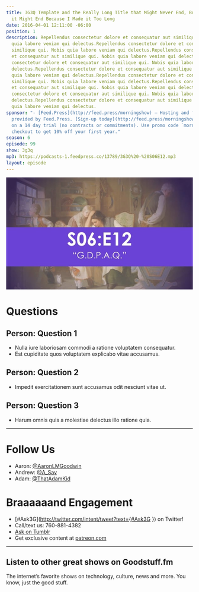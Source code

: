 ```yaml
---
title: 3G3Q Template and the Really Long Title that Might Never End, But Eventually
  it Might End Because I Made it Too Long
date: 2016-04-01 12:11:00 -06:00
position: 1
description: Repellendus consectetur dolore et consequatur aut similique qui. Nobis
  quia labore veniam qui delectus.Repellendus consectetur dolore et consequatur aut
  similique qui. Nobis quia labore veniam qui delectus.Repellendus consectetur dolore
  et consequatur aut similique qui. Nobis quia labore veniam qui delectus.Repellendus
  consectetur dolore et consequatur aut similique qui. Nobis quia labore veniam qui
  delectus.Repellendus consectetur dolore et consequatur aut similique qui. Nobis
  quia labore veniam qui delectus.Repellendus consectetur dolore et consequatur aut
  similique qui. Nobis quia labore veniam qui delectus.Repellendus consectetur dolore
  et consequatur aut similique qui. Nobis quia labore veniam qui delectus.Repellendus
  consectetur dolore et consequatur aut similique qui. Nobis quia labore veniam qui
  delectus.Repellendus consectetur dolore et consequatur aut similique qui. Nobis
  quia labore veniam qui delectus.
sponsor: "- [Feed.Press](http://feed.press/morningshow) – Hosting and feed support
  provided by Feed.Press. [Sign-up today](http://feed.press/morningshow) and try FeedPress
  on a 14 day trial (no contracts or commitments). Use promo code `morningshow` during
  checkout to get 10% off your first year."
season: 6
episode: 99
show: 3g3q
mp3: https://podcasts-1.feedpress.co/13789/3G3Q%20-%20S06E12.mp3
layout: episode
---
```


![3G3Q - S06e12.jpg](/uploads/3G3Q%20-%20S06e12.jpg)

# Questions

## Person: Question 1

* Nulla iure laboriosam commodi a ratione voluptatem consequatur.
* Est cupiditate quos voluptatem explicabo vitae accusamus.

## Person: Question 2

* Impedit exercitationem sunt accusamus odit nesciunt vitae ut.

## Person: Question 3

* Harum omnis quis a molestiae delectus illo ratione quia.

***

# Follow Us

* Aaron: [@AaronLMGoodwin](http://twitter.com/aaronlmgoodwin)
* Andrew: [@A_Sav](http://twitter.com/a_sav)
* Adam: [@ThatAdamKid](http://twitter.com/thatadamkid)

# Braaaaaand Engagement

* [#Ask3G](http://twitter.com/intent/tweet?text={#Ask3G }) on Twitter!
* Call/text us: 760-881-4382
* [Ask on Tumblr](http://3g3q.co/ask)
* Get exclusive content at [patreon.com](http://www.patreon.com/3g3q)

---

## Listen to other great shows on Goodstuff.fm

The internet’s favorite shows on technology, culture, news and more. You know, just the good stuff.
